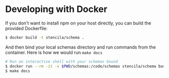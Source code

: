 # Developing with Docker

If you don't want to install npm on your host directly, you can build the provided
Dockerfile:

```bash
$ docker build -t stencila/schema .
```

And then bind your local schemas directory and run commands from the container.
Here is how we would run `make docs`

```bash
# Run an interactive shell with your schemas bound
$ docker run --rm -it -v $PWD/schemas:/code/schemas stencila/schema bash
$ make docs
```
